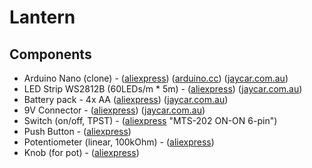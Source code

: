 # Lantern

## Components

- Arduino Nano (clone) - ([aliexpress](https://www.aliexpress.com/item/32341832857.html)) ([arduino.cc](https://store-usa.arduino.cc/products/arduino-nano)) ([jaycar.com.au](https://www.jaycar.com.au/duinotech-nano-board-arduino-compatible/p/XC4414))
- LED Strip WS2812B (60LEDs/m * 5m) - ([aliexpress](https://www.aliexpress.com/item/32682015405.html)) ([jaycar.com.au](https://www.jaycar.com.au/2m-rgb-led-strip-with-120-x-addressable-w2812b-rgb-leds-arduino-mcu-compatible-5v/p/XC4390))
- Battery pack - 4x AA ([aliexpress](https://www.aliexpress.com/item/1005002277845095.html)) ([jaycar.com.au](https://www.jaycar.com.au/4-x-aa-square-battery-holder/p/PH9200))
- 9V Connector - ([aliexpress](https://www.aliexpress.com/item/32674526328.html)) ([jaycar.com.au](https://www.jaycar.com.au/very-best-quality-t-safety-9v-battery-clip/p/PH9234))
- Switch (on/off, TPST) - ([aliexpress](https://www.aliexpress.com/item/32694804119.html) "MTS-202 ON-ON 6-pin")
- Push Button - ([aliexpress](https://www.aliexpress.com/item/32918173433.html))
- Potentiometer (linear, 100kOhm) - ([aliexpress](https://www.aliexpress.com/item/1005003390403815.html))
- Knob (for pot) - ([aliexpress](https://www.aliexpress.com/item/33039547444.html))